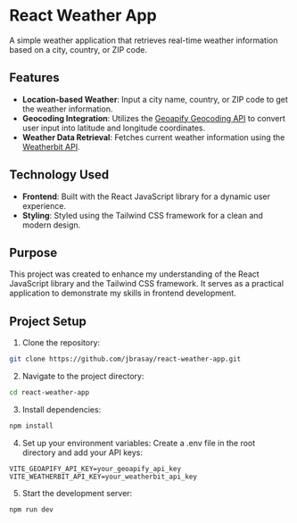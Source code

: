 # React Weather App

A simple weather application that retrieves real-time weather information based on a city, country, or ZIP code.

## Features

- **Location-based Weather**: Input a city name, country, or ZIP code to get the weather information.
- **Geocoding Integration**: Utilizes the [Geoapify Geocoding API](https://www.geoapify.com/) to convert user input into latitude and longitude coordinates.
- **Weather Data Retrieval**: Fetches current weather information using the [Weatherbit API](https://www.weatherbit.io/).

## Technology Used

- **Frontend**: Built with the React JavaScript library for a dynamic user experience.
- **Styling**: Styled using the Tailwind CSS framework for a clean and modern design.

## Purpose
This project was created to enhance my understanding of the React JavaScript library and the Tailwind CSS framework. It serves as a practical application to demonstrate my skills in frontend development.

## Project Setup
1. Clone the repository:
```bash
git clone https://github.com/jbrasay/react-weather-app.git
```
2. Navigate to the project directory:
```bash
cd react-weather-app
```
3. Install dependencies:
```bash
npm install
```
4. Set up your environment variables: Create a .env file in the root directory and add your API keys:
```
VITE_GEOAPIFY_API_KEY=your_geoapify_api_key
VITE_WEATHERBIT_API_KEY=your_weatherbit_api_key
```
5. Start the development server:
```bash
npm run dev
```